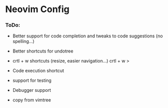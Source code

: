 # Neovim Config

### ToDo:

- Better support for code completion and tweaks to code suggestions (no spelling...)
- Better shortcuts for undotree
- crtl + w shortcuts (resize, easier navigation...) crtl + w >

- Code execution shortcut
- support for testing
- Debugger support
- copy from vimtree
